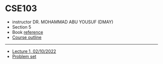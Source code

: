 # CSE103

- instructor DR. MOHAMMAD ABU YOUSUF (DMAY)
- Section 5
- Book [reference](./C%20The%20Complete%20Reference%204th%20Ed%20Herbert%20Schildt%5Bwww.fullfreedownload.in%5D.pdf)
- [Course outline](./Course%20Outline.pdf)

---

- [Lecture 1, 02/10/2022](./Lectures/Lecture-1.md)
- [Problem set](./Lectures/Problem-set-1/)

